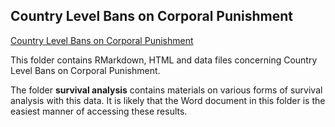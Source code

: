 ## Country Level Bans on Corporal Punishment

[Country Level Bans on Corporal Punishment](https://agrogan1.github.io/research/cpbans/)

This folder contains RMarkdown, HTML and data files concerning Country Level Bans on Corporal Punishment.

The folder **survival analysis** contains materials on various forms of survival analysis with this data. It is likely that the Word document in this folder is the easiest manner of accessing these results.




